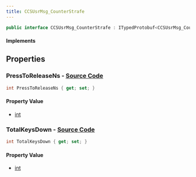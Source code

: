 ```yaml
---
title: CCSUsrMsg_CounterStrafe
---
```


```csharp
public interface CCSUsrMsg_CounterStrafe : ITypedProtobuf<CCSUsrMsg_CounterStrafe>, INativeHandle, INetMessage<CCSUsrMsg_CounterStrafe>, IDisposable
```

#### Implements

## Properties

### **PressToReleaseNs** - [Source Code](https://github.com/swiftly-solution/swiftlys2/blob/main/managed/src/SwiftlyS2.Generated/Protobufs/Interfaces/CCSUsrMsg_CounterStrafe.cs#L18)

```csharp
int PressToReleaseNs { get; set; }
```

#### Property Value

- [int](https://learn.microsoft.com/dotnet/api/system.int32)

### **TotalKeysDown** - [Source Code](https://github.com/swiftly-solution/swiftlys2/blob/main/managed/src/SwiftlyS2.Generated/Protobufs/Interfaces/CCSUsrMsg_CounterStrafe.cs#L21)

```csharp
int TotalKeysDown { get; set; }
```

#### Property Value

- [int](https://learn.microsoft.com/dotnet/api/system.int32)

